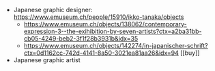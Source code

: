 - Japanese graphic designer: https://www.emuseum.ch/people/15910/ikko-tanaka/objects
    - https://www.emuseum.ch/objects/138062/contemporary-expression-3--the-exihibition-by-seven-artists?ctx=a2ba31bb-cb05-4249-beb2-3f1f28b3931b&idx=35
    - https://www.emuseum.ch/objects/142274/in-japanischer-schrift?ctx=0d1162cc-742d-4141-8a50-3021ea81aa26&idx=94 [[buy]]
- Japanese graphic artist
